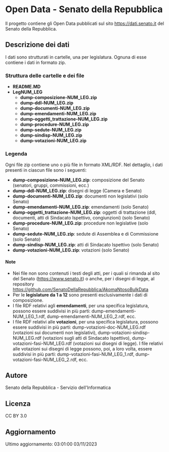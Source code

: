 # Open Data - Senato della Repubblica #

Il progetto contiene gli Open Data pubblicati sul sito https://dati.senato.it del Senato della Repubblica.

## Descrizione dei dati ##
I dati sono strutturati in cartelle, una per legislatura.  Ognuna di esse contiene i dati in formato zip.

### Struttura delle cartelle e dei file ###

* **README.MD**
* **LegNUM_LEG**
    * **dump-composizione-NUM_LEG.zip**
    * **dump-ddl-NUM_LEG.zip**
    * **dump-documenti-NUM_LEG.zip**
    * **dump-emendamenti-NUM_LEG.zip**
    * **dump-oggetti_trattazione-NUM_LEG.zip**
    * **dump-procedure-NUM_LEG.zip**
    * **dump-sedute-NUM_LEG.zip**
    * **dump-sindisp-NUM_LEG.zip**
    * **dump-votazioni-NUM_LEG.zip**


### Legenda ###
Ogni file zip contiene uno o più file in formato XML/RDF. Nel dettaglio, i dati presenti in ciascun file sono i seguenti:

* **dump-composizione-NUM_LEG.zip**: composizione del Senato (senatori, gruppi, commissioni, ecc.)
* **dump-ddl-NUM_LEG.zip**: disegni di legge (Camera e Senato)
* **dump-documenti-NUM_LEG.zip**: documenti non legislativi (solo Senato)
* **dump-emendamenti-NUM_LEG.zip**: emendamenti (solo Senato)
* **dump-oggetti_trattazione-NUM_LEG.zip**: oggetti di trattazione (ddl, documenti, atti di Sindacato Ispettivo, 
congiunzioni) (solo Senato)
* **dump-procedure-NUM_LEG.zip**: procedure non legislative (solo Senato) 
* **dump-sedute-NUM_LEG.zip**: sedute di Assemblea e di Commissione (solo Senato)
* **dump-sindisp-NUM_LEG.zip**: atti di Sindacato Ispettivo (solo Senato)
* **dump-votazioni-NUM_LEG.zip**: votazioni (solo Senato)

#### Note

- Nei file non sono contenuti i testi degli atti, per i quali si rimanda al sito del Senato (https://www.senato.it) o 
anche, per i disegni di legge, al repository https://github.com/SenatoDellaRepubblica/AkomaNtosoBulkData 
- Per le **legislature da 1 a 12** sono presenti esclusivamente i dati di composizione.
- I file RDF relativi agli **emendamenti**, per una specifica legislatura, possono essere suddivisi in più parti: 
dump-emendamenti-NUM_LEG_1.rdf, dump-emendamenti-NUM_LEG_2.rdf, ecc.
- I file RDF relativi alle **votazioni**, per una specifica legislatura, possono essere suddivisi in più parti:
dump-votazioni-doc-NUM_LEG.rdf (votazioni sui documenti non legislativi), dump-votazioni-sindisp-NUM_LEG.rdf
(votazioni sugli atti di Sindacato Ispettivo), dump-votazioni-fasi-NUM_LEG.rdf (votazioni sui disegni di legge). 
I file relativi alle votazioni sui disegni di legge possono, poi, a loro volta, essere suddivisi in più parti:
  dump-votazioni-fasi-NUM_LEG_1.rdf, dump-votazioni-fasi-NUM_LEG_2.rdf, ecc.
## Autore ##

Senato della Repubblica - Servizio dell'Informatica

## Licenza ##

CC BY 3.0

## Aggiornamento ##

Ultimo aggiornamento: 03:01:00 03/11/2023